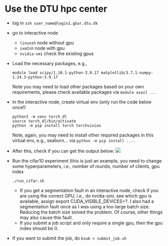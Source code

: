 # Use the DTU hpc center 

- log in
```ssh user_name@login1.gbar.dtu.dk```

- go to interactive node
  - ```linuxsh``` node without gpu
  - ```sxm2sh``` node with gpu
  - ```nvidia-smi``` check the existing gpus
- Load the necessary packages, e.g.,
  ```
  module load scipy/1.10.1-python-3.9.17 matplotlib/3.7.1-numpy-1.24.3-python-3.9.17
  ```
  Note you may need to load other packages based on your own requirements, please check available packages via `module avail ...` 
 
- In the interactive node, create virtual env (only run the code below once!)
  ```
  python3 -m venv torch_dl
  source torch_dl/bin/activate
  python -m pip install torch torchvision
  ```
  Note, again, you may need to install other required packages in this virtual env, e.g., seaborn... via `python -m pip install .... `
- After this, check if you can get the output below:
  ![](hpc_image.png)
- Run the cifar10 experiment (this is just an example, you need to change some hyperparameters, i.e., number of rounds, number of clients, gpu index
  ```
  ./run_cifar.sh
  ```
  - If you get a segmentation fault in an interactive node, check if you are using the correct GPU, i.e., do nvidia-smi, see which gpu is available, assign export CUDA_VISIBLE_DEVICES=?. I also had a segmentation fault once as I was using a too-large batch size. Reducing the batch size solved the problem. Of course, other things may also cause this fault. 
  - If you submit a job script and only require a single gpu, then the gpu index should be 0.
 
- If you want to submit the job, do
  ```bsub < submit_job.sh```


